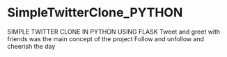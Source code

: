 # SimpleTwitterClone_PYTHON
SIMPLE TWITTER CLONE IN PYTHON USING FLASK
Tweet and greet with friends was the main concept of the project
Follow and unfollow and cheerish the day 

